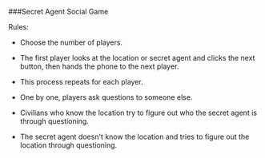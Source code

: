 ###Secret Agent Social Game

Rules:

  - Choose the number of players.
  
  - The first player looks at the location or secret agent and clicks the next button, then hands the phone to the next player.
  
  - This process repeats for each player.
    
  - One by one, players ask questions to someone else.
    
  - Civilians who know the location try to figure out who the secret agent is through questioning.
    
  - The secret agent doesn't know the location and tries to figure out the location through questioning.
